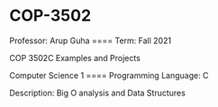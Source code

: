 # COP-3502
Professor: Arup Guha ==== Term: Fall 2021 

COP 3502C Examples and Projects

Computer Science 1 ==== Programming Language: C

Description: Big O analysis and Data Structures
